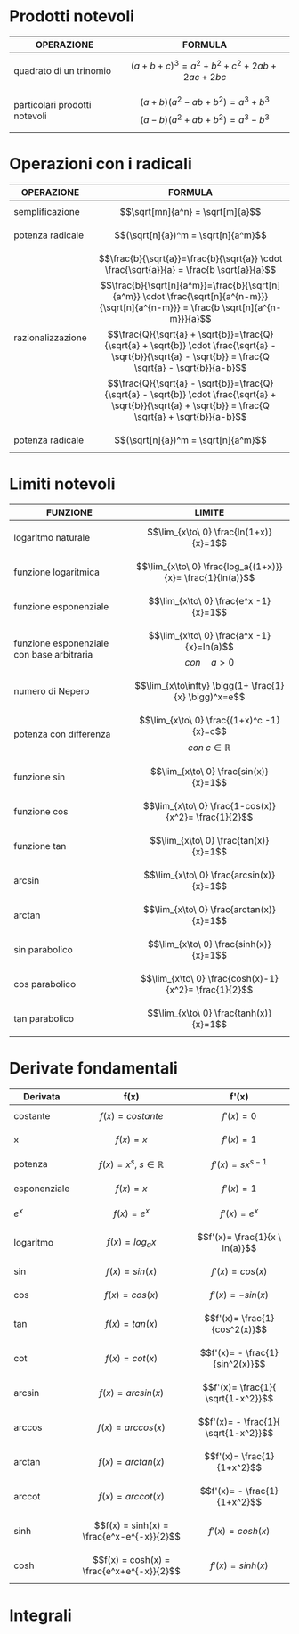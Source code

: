 # Prodotti notevoli
| OPERAZIONE | FORMULA |
|---|---|
|quadrato di un trinomio | $$(a+b+c)^3= a^2 + b^2 + c^2 + 2ab + 2ac + 2bc$$ |
|particolari prodotti notevoli | $$(a+b)(a^2-ab+b^2)=a^3+b^3$$ $$(a-b)(a^2+ab+b^2)=a^3-b^3$$|

# Operazioni con i radicali
| OPERAZIONE | FORMULA |
|---|---|
|semplificazione | $$\sqrt[mn]{a^n} = \sqrt[m]{a}$$ |
|potenza radicale | $$(\sqrt[n]{a})^m = \sqrt[n]{a^m}$$ |
|razionalizzazione | $$\frac{b}{\sqrt{a}}=\frac{b}{\sqrt{a}} \cdot \frac{\sqrt{a}}{a} = \frac{b \sqrt{a}}{a}$$ $$\frac{b}{\sqrt[n]{a^m}}=\frac{b}{\sqrt[n]{a^m}} \cdot \frac{\sqrt[n]{a^{n-m}}}{\sqrt[n]{a^{n-m}}} = \frac{b \sqrt[n]{a^{n-m}}}{a}$$ $$\frac{Q}{\sqrt{a} + \sqrt{b}}=\frac{Q}{\sqrt{a} + \sqrt{b}} \cdot \frac{\sqrt{a} - \sqrt{b}}{\sqrt{a} - \sqrt{b}} = \frac{Q \sqrt{a} - \sqrt{b}}{a-b}$$ $$\frac{Q}{\sqrt{a} - \sqrt{b}}=\frac{Q}{\sqrt{a} - \sqrt{b}} \cdot \frac{\sqrt{a} + \sqrt{b}}{\sqrt{a} + \sqrt{b}} = \frac{Q \sqrt{a} + \sqrt{b}}{a-b}$$ |
|potenza radicale | $$(\sqrt[n]{a})^m = \sqrt[n]{a^m}$$ |

# Limiti notevoli
| FUNZIONE | LIMITE |
|---|---|
|logaritmo naturale | $$\lim_{x\to\ 0} \frac{ln(1+x)}{x}=1$$ |
|funzione logaritmica | $$\lim_{x\to\ 0} \frac{log_a{(1+x)}}{x}= \frac{1}{ln(a)}$$ |
|funzione esponenziale | $$\lim_{x\to\ 0} \frac{e^x -1}{x}=1$$ |
|funzione esponenziale con base arbitraria | $$\lim_{x\to\ 0} \frac{a^x -1}{x}=ln(a)$$ $$con \quad a>0$$|
|numero di Nepero | $$\lim_{x\to\infty} \bigg(1+ \frac{1}{x} \bigg)^x=e$$ |
|potenza con differenza | $$\lim_{x\to\ 0} \frac{(1+x)^c -1}{x}=c$$ $$con \; c \in \mathbb{R} $$ |
|funzione sin | $$\lim_{x\to\ 0} \frac{sin(x)}{x}=1$$ |
|funzione cos | $$\lim_{x\to\ 0} \frac{1-cos(x)}{x^2}= \frac{1}{2}$$ |
|funzione tan | $$\lim_{x\to\ 0} \frac{tan(x)}{x}=1$$ |
|arcsin | $$\lim_{x\to\ 0} \frac{arcsin(x)}{x}=1$$ |
|arctan | $$\lim_{x\to\ 0} \frac{arctan(x)}{x}=1$$ |
|sin parabolico | $$\lim_{x\to\ 0} \frac{sinh(x)}{x}=1$$ |
|cos parabolico | $$\lim_{x\to\ 0} \frac{cosh(x)-1}{x^2}= \frac{1}{2}$$ |
|tan parabolico | $$\lim_{x\to\ 0} \frac{tanh(x)}{x}=1$$ |

# Derivate fondamentali
 |Derivata| f(x) | f'(x) |
|---|---|---|
|costante|$$f(x) = costante$$  | $$f'(x)=0$$ |
|x|$$f(x) = x$$  | $$f'(x)=1$$ |
|potenza|$$f(x) = x^s, \; s \in \mathbb{R}$$ | $$f'(x)=sx^{s-1}$$ |
|esponenziale|$$f(x) = x$$  | $$f'(x)=1$$ |
|$e^x$|$$f(x) = e^x$$  | $$f'(x)=e^x$$ |
|logaritmo|$$f(x) = log_a{x}$$  | $$f'(x)= \frac{1}{x \ ln(a)}$$ |
|sin|$$f(x) = sin(x)$$  | $$f'(x)=cos(x)$$ |
|cos|$$f(x) = cos(x)$$  | $$f'(x)=-sin(x)$$ |
|tan|$$f(x) = tan(x)$$  | $$f'(x)= \frac{1}{cos^2(x)}$$ |
|cot|$$f(x) = cot(x)$$  | $$f'(x)= - \frac{1}{sin^2(x)}$$ |
|arcsin|$$f(x) = arcsin(x)$$  | $$f'(x)= \frac{1}{ \sqrt{1-x^2}}$$ |
|arccos|$$f(x) = arccos(x)$$  | $$f'(x)= - \frac{1}{ \sqrt{1-x^2}}$$ |
|arctan|$$f(x) = arctan(x)$$  | $$f'(x)= \frac{1}{1+x^2}$$ |
|arccot|$$f(x) = arccot(x)$$  | $$f'(x)= - \frac{1}{1+x^2}$$ |
|sinh|$$f(x) = sinh(x) = \frac{e^x-e^{-x}}{2}$$  | $$f'(x)= cosh(x)$$ |
|cosh|$$f(x) = cosh(x) = \frac{e^x+e^{-x}}{2}$$  | $$f'(x)= sinh(x)$$ |

# Integrali



















